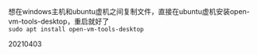 想在windows主机和ubuntu虚机之间复制文件，直接在ubuntu虚机安装open-vm-tools-desktop，重启就好了  
`sudo apt install open-vm-tools-desktop`  


20210403  
